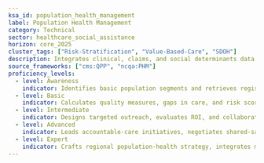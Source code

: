 ```yaml
---
ksa_id: population_health_management
label: Population Health Management
category: Technical
sector: healthcare_social_assistance
horizon: core_2025
cluster_tags: ["Risk-Stratification", "Value-Based-Care", "SDOH"]
description: Integrates clinical, claims, and social determinants data to stratify risk, design interventions, and measure outcomes for defined populations under value-based arrangements.
source_frameworks: ["cms:QPP", "ncqa:PHM"]
proficiency_levels:
  - level: Awareness
    indicator: Identifies basic population segments and retrieves registry reports.
  - level: Basic
    indicator: Calculates quality measures, gaps in care, and risk scores.
  - level: Intermediate
    indicator: Designs targeted outreach, evaluates ROI, and collaborates with community resources.
  - level: Advanced
    indicator: Leads accountable-care initiatives, negotiates shared-savings contracts, and drives SDOH analytics.
  - level: Expert
    indicator: Crafts regional population-health strategy, integrates multi-payer data, and shapes reimbursement models.
---
```

